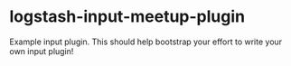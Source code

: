 # logstash-input-meetup-plugin
Example input plugin. This should help bootstrap your effort to write your own input plugin!
